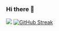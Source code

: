 ### Hi there 👋

![](https://komarev.com/ghpvc/?username=mgkgng&color=brightgreen)
[![GitHub Streak](https://streak-stats.demolab.com/?user=mgkgng)](https://git.io/streak-stats)

<!--
**mgkgng/mgkgng** is a ✨ _special_ ✨ repository because its `README.md` (this file) appears on your GitHub profile.

Here are some ideas to get you started:

- 🔭 I’m currently working on ...
- 🌱 I’m currently learning ...
- 👯 I’m looking to collaborate on ...
- 🤔 I’m looking for help with ...
- 💬 Ask me about ...
- 📫 How to reach me: ...
- 😄 Pronouns: ...
- ⚡ Fun fact: ...
-->
